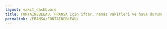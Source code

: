 ```yaml
---
layout: vakit_dashboard
title: FONTAINEBLEAU, FRANSA için iftar, namaz vakitleri ve hava durumu - ilçe/eyalet seç
permalink: /FRANSA/FONTAINEBLEAU/
---
```


<script type="text/javascript">
  var GLOBAL_COUNTRY = 'FRANSA';
  var GLOBAL_CITY = 'FONTAINEBLEAU';
  var GLOBAL_STATE = '';
  var lat = 72;
  var lon = 21;
</script>
